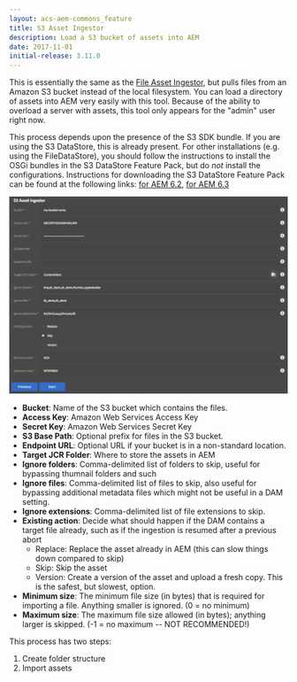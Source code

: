 ```yaml
---
layout: acs-aem-commons_feature
title: S3 Asset Ingestor
description: Load a S3 bucket of assets into AEM
date: 2017-11-01
initial-release: 3.11.0
---
```


This is essentially the same as the [File Asset Ingestor](../asset-ingestor/index.html), but pulls files from an Amazon S3 bucket instead of the local filesystem.  You can load a directory of assets into AEM very easily with this tool.  Because of the ability to overload a server with assets, this tool only appears for the "admin" user right now.

This process depends upon the presence of the S3 SDK bundle. If you are using the S3 DataStore, this is already present. For other installations (e.g. using the FileDataStore), you should follow the instructions to install the OSGi bundles in the S3 DataStore Feature Pack, but do *not* install the configurations. Instructions for downloading the S3 DataStore Feature Pack can be found at the following links: [for AEM 6.2](https://helpx.adobe.com/experience-manager/6-2/sites/deploying/using/data-store-config.html#AmazonS3DataStore), [for AEM 6.3](https://docs.adobe.com/docs/en/aem/6-3/deploy/platform/data-store-config.html#Amazon%20S3%20Data%20Store)

![S3 Asset Ingestor](./images/s3-asset-ingestor.png)

* **Bucket**: Name of the S3 bucket which contains the files.
* **Access Key**: Amazon Web Services Access Key 
* **Secret Key**: Amazon Web Services Secret Key
* **S3 Base Path**: Optional prefix for files in the S3 bucket.
* **Endpoint URL**: Optional URL if your bucket is in a non-standard location.
* **Target JCR Folder**: Where to store the assets in AEM
* **Ignore folders**: Comma-delimited list of folders to skip, useful for bypassing thumnail folders and such
* **Ignore files**: Comma-delimited list of files to skip, also useful for bypassing additional metadata files which might not be useful in a DAM setting.
* **Ignore extensions**: Comma-delimited list of file extensions to skip.
* **Existing action**: Decide what should happen if the DAM contains a target file already, such as if the ingestion is resumed after a previous abort
    * Replace: Replace the asset already in AEM (this can slow things down compared to skip)
    * Skip: Skip the asset
    * Version: Create a version of the asset and upload a fresh copy.  This is the safest, but slowest, option.
* **Minimum size**: The minimum file size (in bytes) that is required for importing a file.  Anything smaller is ignored. (0 = no minimum)
* **Maximum size**: The maximum file size allowed (in bytes); anything larger is skipped. (-1 = no maximum -- NOT RECOMMENDED!)

This process has two steps:

1. Create folder structure
2. Import assets